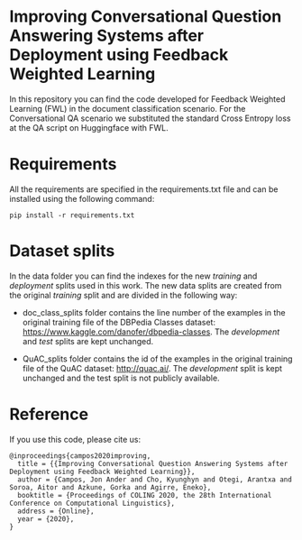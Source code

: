 # Improving Conversational Question Answering Systems after Deployment using Feedback Weighted Learning

In this repository you can find the code developed for Feedback Weighted Learning (FWL) in the document classification scenario. For the Conversational QA scenario we substituted the standard Cross Entropy loss at the QA script on Huggingface with FWL. 

# Requirements

All the requirements are specified in the requirements.txt file and can be installed using the following command:

```
pip install -r requirements.txt
```

# Dataset splits

In the data folder you can find the indexes for the new *training* and *deployment* splits used in this work. The new data splits are created from the original *training* split and are divided in the following way:

* doc_class_splits folder contains the line number of the examples in the original training file of the DBPedia Classes dataset: https://www.kaggle.com/danofer/dbpedia-classes. The *development* and *test* splits are kept unchanged. 

* QuAC_splits folder contains the id of the examples in the original training file of the QuAC dataset: http://quac.ai/. The *development* split is kept unchanged and the test split is not publicly available. 

# Reference

If you use this code, please cite us:

```
@inproceedings{campos2020improving,
  title = {{Improving Conversational Question Answering Systems after Deployment using Feedback Weighted Learning}},
  author = {Campos, Jon Ander and Cho, Kyunghyn and Otegi, Arantxa and Soroa, Aitor and Azkune, Gorka and Agirre, Eneko},
  booktitle = {Proceedings of COLING 2020, the 28th International Conference on Computational Linguistics},
  address = {Online},
  year = {2020},
}
```
